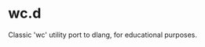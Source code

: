 wc.d
===============================================================================

Classic 'wc' utility port to dlang, for educational purposes.
